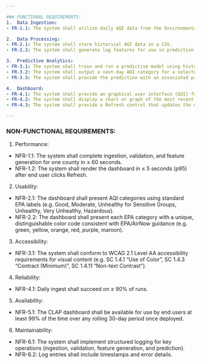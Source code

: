 ```yaml
---

### FUNCTIONAL REQUIREMENTS:
1.	Data Ingestion:
- FR-1.1: The system shall utilize daily AQI data from the Environmental Protection Agency (EPA), ingested manually from provided datasets.

2.	Data Processing:
- FR-2.1: The system shall store historical AQI data in a CSV.
- FR-2.2: The system shall generate lag features for use in prediction.

3.	Predictive Analytics: 
- FR-3.1: The system shall train and run a predictive model using historical AQI and county location data.
- FR-3.2: The system shall output a next-day AQI category for a selected county.
- FR-3.3: The system shall provide the prediction with an associated probability score for each AQI category.

4.	Dashboard: 
- FR-4.1: The system shall provide an graphical user interface (GUI) for visualizing AQI data and predictions.
- FR-4.2: The system shall display a chart or graph of the most recent 30 days of AQI for the selected county and the next-day predicted category with probabilities.
- FR-4.3: The system shall provide a Refresh control that updates the dashboard from locally stored dataset and regenerates the forecast for the selected county.

---
```


### NON-FUNCTIONAL REQUIREMENTS:
1.	Performance: 
- NFR-1.1: The system shall complete ingestion, validation, and feature generation for one county in ≤ 60 seconds.
- NFR-1.2: The system shall render the dashboard in ≤ 5 seconds (p95) after end user clicks Refresh.

2.	Usability: 
- NFR-2.1: The dashboard shall present AQI categories using standard EPA labels (e.g. Good, Moderate, Unhealthy for Sensitive Groups, Unhealthy, Very Unhealthy, Hazardous).
- NFR-2.2: The dashboard shall present each EPA category with a unique, distinguishable color code consistent with EPA/AirNow guidance (e.g. green, yellow, orange, red, purple, maroon).

3.	Accessibility:
- NFR-3.1: The system shall conform to WCAG 2.1 Level AA accessibility requirements for visual content (e.g. SC 1.4.1 “Use of Color”, SC 1.4.3 “Contract (Minimum)”, SC 1.4.11 “Non-text Contrast”).

4.	Reliability: 
- NFR-4.1: Daily ingest shall succeed on ≥ 90% of runs.

5.	Availability: 
- NFR-5.1: The CLAP dashboard shall be available for use by end users at least 99% of the time over any rolling 30-day period once deployed.

6.	Maintainability:
- NFR-6.1: The system shall implement structured logging for key operations (ingestion, validation, feature generation, and prediction).
- NFR-6.2: Log entries shall include timestamps and error details.
